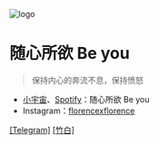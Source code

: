 <!-- _coverpage.md -->

![logo](_media/icon.svg)

# 随心所欲 Be you

> 保持内心的奔流不息，保持愤怒

- [小宇宙](https://namecard.xiaoyuzhoufm.com/xgp7e)、[Spotify](https://open.spotify.com/show/7aM7M7atGxRxS33AsREwCS?si=46a9d79e7ac1476a)：随心所欲 Be you
- Instagram：[florencexflorence](https://www.instagram.com/florencexflorence/)

[[Telegram]](https://t.me/+f17iDvsxfJhjOWY1)
[[竹白]](https://shuoshuo.zhubai.love/)
